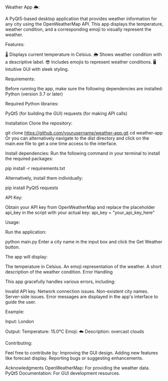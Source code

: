 Weather App 🌦️:

A PyQt5-based desktop application that provides weather information for any city using the OpenWeatherMap API.
This app displays the temperature, weather condition, and a corresponding emoji to visually represent the weather.

Features:

🌡️ Displays current temperature in Celsius.
🌦️ Shows weather condition with a descriptive label.
😎 Includes emojis to represent weather conditions.
🖥️ Intuitive GUI with sleek styling.

Requirements:

Before running the app, make sure the following dependencies are installed:
Python (version 3.7 or later)

Required Python libraries:

PyQt5 (for building the GUI)
requests (for making API calls)

Installation
Clone the repository:

git clone https://github.com/yourusername/weather-app.git
cd weather-app
Or you can alternatively navigate to the dist directory and click on the main.exe file to get a one time access to the interface.

Install dependencies:
Run the following command in your terminal to install the required packages:

pip install -r requirements.txt

Alternatively, install them individually:

pip install PyQt5 requests

API Key:

Obtain your API key from OpenWeatherMap and replace the placeholder api_key in the script with your actual key:
api_key = "your_api_key_here"

Usage:

Run the application:

python main.py
Enter a city name in the input box and click the Get Weather button.

The app will display:

The temperature in Celsius.
An emoji representation of the weather.
A short description of the weather condition.
Error Handling

This app gracefully handles various errors, including:

Invalid API key.
Network connection issues.
Non-existent city names.
Server-side issues.
Error messages are displayed in the app's interface to guide the user.

Example:

Input: London

Output:
Temperature: 15.0°C
Emoji: ☁️
Description: overcast clouds

Contributing:

Feel free to contribute by:
Improving the GUI design.
Adding new features like forecast display.
Reporting bugs or suggesting enhancements.


Acknowledgments
OpenWeatherMap: For providing the weather data.
PyQt5 Documentation: For GUI development resources.
